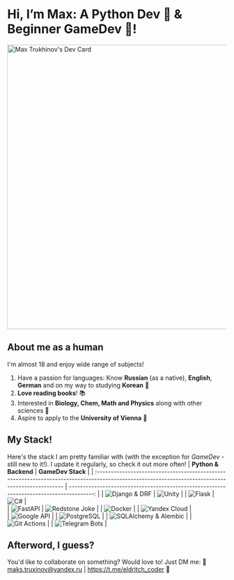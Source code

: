 # Hi, I’m Max: A Python Dev 🐍 & Beginner GameDev 👾!

<a href="https://app.daily.dev/null"><img src="https://api.daily.dev/devcards/v2/1D8OWDYMDTFxNLj4tVGi7.png?type=wide&r=vu1" width="652" alt="Max Trukhinov's Dev Card"/></a>

## About me as a human
I'm almost 18 and enjoy wide range of subjects!
 1. Have a passion for languages: Know **Russian** (as a native), **English**󠁧󠁢󠁥, **German** and on my way to studying **Korean** 📖
 2. **Love reading books**! 📚
 3. Interested in **Biology, Chem, Math and Physics** along with other sciences 📘
 4. Aspire to apply to the **University of Vienna** 🧮

## My Stack!
Here's the stack I am pretty familiar with (with the exception for *GameDev* - still new to it!). I update it regularly, so check it out more often!
|                                                          **Python & Backend**                                                                     |                                   **GameDev Stack**                                      |
| :------------------------------------------------------------------------------------------------------------------------------------------------ | ---------------------------------------------------------------------------------------: |
| ![Django & DRF](https://img.shields.io/badge/Django-Django%20&%20DRF-092E20?style=for-the-badge&logo=Django)                                      | ![Unity](https://img.shields.io/badge/Unity-Unity-FFFFFF?style=for-the-badge&logo=Unity) |
| ![Flask](https://img.shields.io/badge/Flask-Where%20would%20you%20go%20without%20it-000000?style=for-the-badge&logo=Flask)                        | ![C#](https://img.shields.io/badge/C%23-Sharpy!-512BD4?style=for-the-badge&logo=C%23)    |        
| ![FastAPI](https://img.shields.io/badge/FastAPI-I%20am%20Lightning-009688?style=for-the-badge&logo=FastAPI)                                       | ![Redstone Joke](https://img.shields.io/badge/In%20Minecraft%20:\)-Master%20of%20Redstone!-E2231A?style=for-the-badge) |
| ![Docker](https://img.shields.io/badge/Docker-Containerize%20'em%20all!-2496ED?style=for-the-badge&logo=Docker)                                   |
| ![Yandex Cloud](https://img.shields.io/badge/Yandex%20Cloud-Clouds!-5282FF?style=for-the-badge&logo=Yandex%20Cloud)                               |  
| ![Google API](https://img.shields.io/badge/Google%20API-Drive%20&%20Sheets-34A853?style=for-the-badge&logo=Google%20Drive)                        |
| ![PostgreSQL](https://img.shields.io/badge/PostgreSQL-PostgreSQL-4169E1?style=for-the-badge&logo=PostgreSQL)                                      |
| ![SQLAlchemy & Alembic](https://img.shields.io/badge/SQlAlchemy%20+%20Alembic-Database%20Magic-D71F00?style=for-the-badge&logo=SQLAlchemy)        |
| ![Git Actions](https://img.shields.io/badge/GitHub%20Actions-CI/CD-2088FF?style=for-the-badge&logo=GitHub%20Actions)                              |
| ![Telegram Bots](https://img.shields.io/badge/Telegram-Simple%20bots-26A5E4?style=for-the-badge&logo=Telegram)                                    |

## Afterword, I guess?
You'd like to collaborate on something? Would love to! Just DM me:
📨 maks.truxinov@yandex.ru | https://t.me/eldritch_coder 📨
